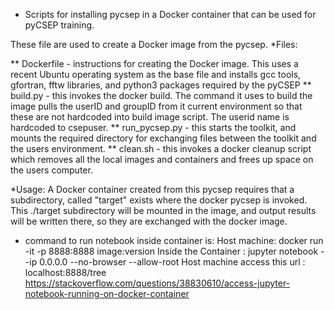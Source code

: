 * Scripts for installing pycsep in a Docker container that can be used for pyCSEP training.

These file are used to create a Docker image from the pycsep.
*Files:

** Dockerfile - instructions for creating the Docker image. This uses a recent Ubuntu operating system as the
base file and installs gcc tools, gfortran, fftw libraries, and python3 packages required by the pyCSEP
** build.py - this invokes the docker build. The command it uses to build the image pulls the userID and groupID from it
current environment so that these are not hardcoded into build image script. The userid name is hardcoded to csepuser.
** run_pycsep.py - this starts the toolkit, and mounts the required directory for exchanging files between the toolkit
and the users environment.
** clean.sh - this invokes a docker cleanup script which removes all the local images and containers and frees up space
on the users computer.

*Usage:
A Docker container created from this pycsep requires that a subdirectory, called "target" exists where the docker
pycsep is invoked. This ./target subdirectory will be mounted in the image, and output results will be written
there, so they are exchanged with the docker image.

* command to run notebook inside container is:
Host machine: docker run -it -p 8888:8888 image:version
Inside the Container : jupyter notebook --ip 0.0.0.0 --no-browser --allow-root
Host machine access this url : localhost:8888/tree‌​ 
https://stackoverflow.com/questions/38830610/access-jupyter-notebook-running-on-docker-container
